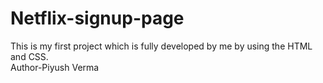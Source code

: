 # Netflix-signup-page
This is my first project which is fully developed by me by using the HTML and CSS.
</br>
Author-Piyush Verma
